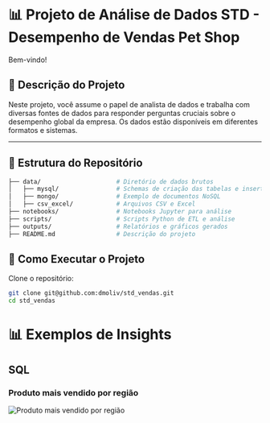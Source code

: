 # 📊 Projeto de Análise de Dados STD - Desempenho de Vendas Pet Shop

Bem-vindo!

## 📝 Descrição do Projeto

Neste projeto, você assume o papel de analista de dados e trabalha com diversas fontes de dados para responder perguntas cruciais sobre o desempenho global da empresa. Os dados estão disponíveis em diferentes formatos e sistemas.

---

## 📁 Estrutura do Repositório

```bash
├── data/                     # Diretório de dados brutos
│   ├── mysql/                # Schemas de criação das tabelas e insert dos dados
│   ├── mongo/                # Exemplo de documentos NoSQL
│   ├── csv_excel/            # Arquivos CSV e Excel
├── notebooks/                # Notebooks Jupyter para análise
├── scripts/                  # Scripts Python de ETL e análise
├── outputs/                  # Relatórios e gráficos gerados
├── README.md                 # Descrição do projeto
```

## 🚀 Como Executar o Projeto
Clone o repositório:

```bash
git clone git@github.com:dmoliv/std_vendas.git
cd std_vendas
```


# 📊 Exemplos de Insights

## SQL

### Produto mais vendido por região
<img src="https://cvws.icloud-content.com/B/AdhHt-mQOMEJtT8M0QZdtQzXzqIwAQ0WshAZKr86AFy00tDr8Lxtu1nd/vendas_por_regiao.png?o=ArkS68WI_2J1JxfoPtE08WNYgH7vvHiVqL4xqmcWjkF6&v=1&x=3&a=CAog8h4lQibqXUWCpBvJ5mxUUN_RXgDphPYg_687jnPf6JUSbxD94q6WuTIY_b-KmLkyIgEAUgTXzqIwWgRtu1ndaicCkGjSpmo9ZHB3sVo5LLLrnj5VJxySE7Kxr7dXNpWb7iQOpT7xGp1yJ8hX4nySGAoWyoEj68iTspf1xtHFf1pXj_igXvyqV8XNpzRUMvJRfQ&e=1733338243&fl=&r=50db1f1a-eeaf-4660-b249-d7e97fcb5e96-1&k=K_VlRgMSpW6CaNOP875cHQ&ckc=com.apple.clouddocs&ckz=com.apple.CloudDocs&p=107&s=0lWt0aIx5ZGvHcpMp5ebyGgd0KY&cd=i" alt="Produto mais vendido por região">
